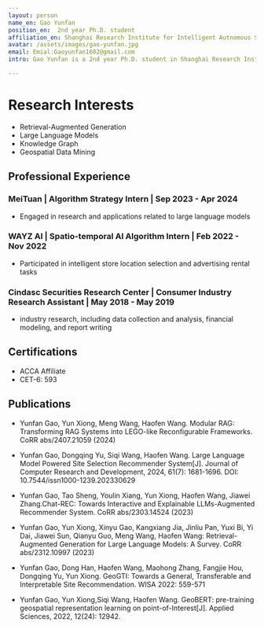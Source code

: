 ```yaml
---
layout: person
name_en: Gao Yunfan
position_en:  2nd year Ph.D. student 
affiliation_en: Shanghai Research Institute for Intelligent Autnomous Systems, Tongji University
avatar: /assets/images/gao-yunfan.jpg
email: Emial:Gaoyunfan1602@gmail.com
intro: Gao Yunfan is a 2nd year Ph.D. student in Shanghai Research Institute for Intelligent Autnomous Systems at Tongji University, with a Master's from Fudan University.His research focuses on Retrieval-Augmented Generation, Large Language Model and Geospatial Data Mining. In the future, Gao will continue to explore the integration of RAG and KG knowledge technologies, as well as their practical applications in real-world scenarios.

---
```


# Research Interests

- Retrieval-Augmented Generation
- Large Language Models
- Knowledge Graph
- Geospatial Data Mining

## Professional Experience

### MeiTuan | Algorithm Strategy Intern | Sep 2023 - Apr 2024

- Engaged in research and applications related to large language models

### WAYZ AI | Spatio-temporal AI Algorithm Intern | Feb 2022 - Nov 2022

- Participated in intelligent store location selection and advertising rental tasks

### Cindasc Securities Research Center | Consumer Industry Research Assistant | May 2018 - May 2019

- industry research, including data collection and analysis, financial modeling, and report writing

## Certifications

- ACCA Affiliate  
- CET-6: 593

## Publications

- Yunfan Gao, Yun Xiong, Meng Wang, Haofen Wang. Modular RAG: Transforming RAG Systems into LEGO-like Reconfigurable Frameworks. CoRR abs/2407.21059 (2024)

- Yunfan Gao, Dongqing  Yu, Siqi Wang, Haofen Wang. Large Language Model Powered Site Selection Recommender System[J]. Journal of Computer Research and Development, 2024, 61(7): 1681-1696. DOI: 10.7544/issn1000-1239.202330629

- Yunfan Gao, Tao Sheng, Youlin Xiang, Yun Xiong, Haofen Wang, Jiawei Zhang.Chat-REC: Towards Interactive and Explainable LLMs-Augmented Recommender System. CoRR abs/2303.14524 (2023)

- Yunfan Gao, Yun Xiong, Xinyu Gao, Kangxiang Jia, Jinliu Pan, Yuxi Bi, Yi Dai, Jiawei Sun, Qianyu Guo, Meng Wang, Haofen Wang: Retrieval-Augmented Generation for Large Language Models: A Survey. CoRR abs/2312.10997 (2023)

- Yunfan Gao, Dong Han, Haofen Wang, Maohong Zhang, Fangjie Hou, Dongqing Yu, Yun Xiong. GeoGTI: Towards a General, Transferable and Interpretable Site Recommendation. WISA 2022: 559-571

- Yunfan Gao, Yun Xiong,Siqi Wang, Haofen Wang. GeoBERT: pre-training geospatial representation learning on point-of-Interest[J]. Applied Sciences, 2022, 12(24): 12942.

